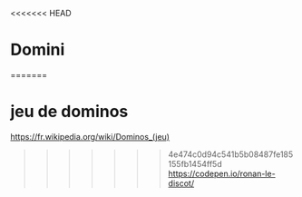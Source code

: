 <<<<<<< HEAD
# Domini
=======
# jeu de dominos
https://fr.wikipedia.org/wiki/Dominos_(jeu)
>>>>>>> 4e474c0d94c541b5b08487fe185155fb1454ff5d <br>
https://codepen.io/ronan-le-discot/ <br>
